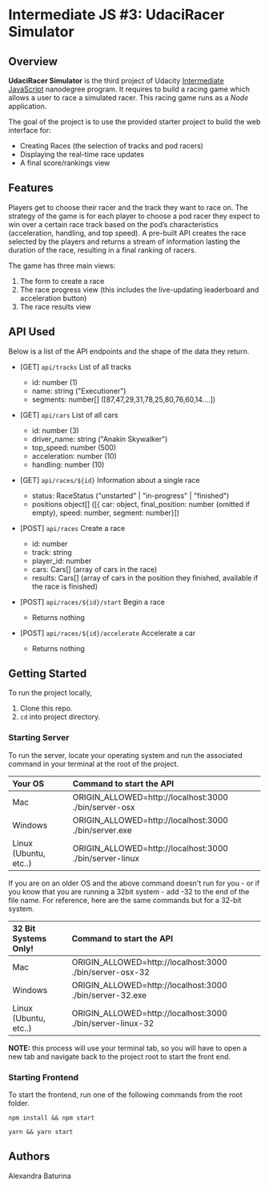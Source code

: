 # Intermediate JS #3: UdaciRacer Simulator
## Overview
**UdaciRacer Simulator** is the third project of Udacity [Intermediate JavaScript](https://www.udacity.com/course/intermediate-javascript-nanodegree--nd032) nanodegree program. It requires to build a racing game which allows a user to race a simulated racer. This racing game runs as a *Node* application. 

The goal of the project is to use the provided starter project to build the web interface for:
* Creating Races (the selection of tracks and pod racers)
* Displaying the real-time race updates
* A final score/rankings view

## Features
Players get to choose their racer and the track they want to race on. The strategy of the game is for each player to choose a pod racer they expect to win over a certain race track based on the pod’s characteristics (acceleration, handling, and top speed). A pre-built API creates the race selected by the players and returns a stream of information lasting the duration of the race, resulting in a final ranking of racers.

The game has three main views:
1. The form to create a race
2. The race progress view (this includes the live-updating leaderboard and acceleration button)
3. The race results view

## API Used
Below is a list of the API endpoints and the shape of the data they return. 

* [GET] ```api/tracks``` List of all tracks
  * id: number (1)
  * name: string ("Executioner")
  * segments: number[] ([87,47,29,31,78,25,80,76,60,14....])
  
* [GET] ```api/cars``` List of all cars
  * id: number (3)
  * driver_name: string ("Anakin Skywalker")
  * top_speed: number (500)
  * acceleration: number (10)
  * handling: number (10)
  
* [GET] ```api/races/${id}``` Information about a single race
  * status: RaceStatus ("unstarted" | "in-progress" | "finished")
  * positions object[] ([{ car: object, final_position: number (omitted if empty), speed: number, segment: number}])
  
* [POST] ``api/races`` Create a race
  * id: number
  * track: string
  * player_id: number
  * cars: Cars[] (array of cars in the race)
  * results: Cars[] (array of cars in the position they finished, available if the race is finished)
  
* [POST] ```api/races/${id}/start``` Begin a race
  * Returns nothing
  
* [POST] ```api/races/${id}/accelerate``` Accelerate a car
  * Returns nothing
  
## Getting Started
To run the project locally,
1. Clone this repo.
2. ```cd``` into project directory.

### Starting Server
To run the server, locate your operating system and run the associated command in your terminal at the root of the project.

| Your OS  | Command to start the API | 
| :--------- | :-------------------------- |
| Mac |  ORIGIN_ALLOWED=http://localhost:3000 ./bin/server-osx | 
| Windows | ORIGIN_ALLOWED=http://localhost:3000 ./bin/server.exe |
| Linux (Ubuntu, etc..)|  ORIGIN_ALLOWED=http://localhost:3000 ./bin/server-linux | 

If you are on an older OS and the above command doesn't run for you - or if you know that you are running a 32bit system - add -32 to the end of the file name. For reference, here are the same commands but for a 32-bit system.

| 32 Bit Systems Only! | Command to start the API | 
| :--------- | :-------------------------- |
| Mac |  ORIGIN_ALLOWED=http://localhost:3000 ./bin/server-osx-32 | 
| Windows | ORIGIN_ALLOWED=http://localhost:3000 ./bin/server-32.exe |
| Linux (Ubuntu, etc..)| ORIGIN_ALLOWED=http://localhost:3000 ./bin/server-linux-32 | 

**NOTE:** this process will use your terminal tab, so you will have to open a new tab and navigate back to the project root to start the front end.

### Starting Frontend
To start the frontend, run one of the following commands from the root folder.
```
npm install && npm start
```
```
yarn && yarn start
```
  
## Authors
Alexandra Baturina
